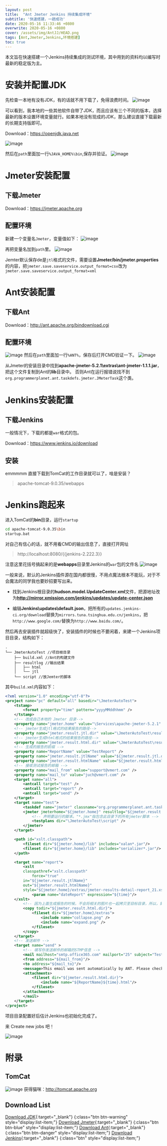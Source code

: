 ```yaml
---
layout: post
title:  "Ant Jmeter Jenkins 持续集成环境"
subtitle: '快速搭建，一趟成功'
date: 2020-05-16 11:33:46 +0800
overwrite: 2020-05-16 +0800
cover: /assets/img/AntJJ/HEAD.png
tags: [Ant,Jmeter,Jenkins,环境搭建]
toc: true
---
```


本文旨在快速搭建一个Jenkins持续集成的测试环境，其中用到的资料均以编写时最新的稳定版为主。

<!--excerpt-->

# 安装并配置JDK

先检查一本地有没有JDK，有的话就不用下载了，免得浪费时间。
![image](/assets/img/AntJJ/2020-05-16_0003.png)

可以看到，我本地的一些其他软件自带了JDK，而且应该有三个不同的版本，选择最新的版本设置环境变量就行。如果本地没有现成的JDK，那么建议直接下载最新的长期支持版即可。

Download：<https://openjdk.java.net>

![image](/assets/img/AntJJ/2020-05-16_0004.png)

然后在`path`里面加一行`%JAVA_HOME%\bin`,保存并验证。
![image](/assets/img/AntJJ/2020-05-16_0005.png)

# Jmeter安装配置

## 下载Jmeter 

Download：<https://jmeter.apache.org>

## 配置环境

新建一个变量名`Jmeter`，变量值如下：
![image](/assets/img/AntJJ/2020-05-16_0008.png)

再把变量名加到`path`里。
![image](/assets/img/AntJJ/2020-05-16_0009.png)

Jemter默认保存de是`jtl`格式的文件，需要设置**Jmeter/bin/jmeter.properties**的内容，把`jmeter.save.saveservice.output_format=csv`改为`jmeter.save.saveservice.output_format=xml`

# Ant安装配置
## 下载Ant

Download：<http://ant.apache.org/bindownload.cgi>

## 配置环境
![image](/assets/img/AntJJ/2020-05-16_0011.png)
然后在`path`里面加一行`%ANT%`，保存后打开CMD验证一下。
![image](/assets/img/AntJJ/2020-05-16_0013.png)

从Jmeter的安装目录中找到**apache-jmeter-5.2.1\extras\ant-jmeter-1.1.1.jar**，把这个文件复制到Ant的**lib**目录中。
否则Ant在运行报错说找不到`org.programmerplanet.ant.taskdefs.jmeter.JMeterTask`这个类。

# Jenkins安装配置

## 下载Jenkins
一般情况下，下载的都是`war`格式的包。

Download：<https://www.jenkins.io/download>

## 安装

emmmmm 直接下载到TomCat的工作目录就可以了，啥是安装？

>apache-tomcat-9.0.35/webapps

# Jenkins跑起来

进入TomCat的**bin**目录，运行`startup`

```bash
cd apache-tomcat-9.0.35\bin
startup.bat
```
对自己有信心的话，就不用看CMD的输出信息了，直接打开网址

> http://localhost:8080/\{\{jenkins-2.222.3\}\}

注意这里花括号搞起来的是**webapps**目录里Jenkins的`war`包的文件名
![image](/assets/img/AntJJ/2020-05-16_0014.png)

一般来说，默认的Jenkins插件源在国内都很慢，不用点魔法根本不能玩，对于不会魔法的同学我也要妙招要写出来。
* 找到Jenkins根目录的**hudson.model.UpdateCenter.xml**文件，把源地址改为**http://mirror.xmission.com/jenkins/updates/update-center.json**

* 编辑**Jenkins\updates\default.json**，把所有的`updates.jenkins-ci.org/download`替换为`mirrors.tuna.tsinghua.edu.cn/jenkins`，把`http://www.google.com/`替换为`http://www.baidu.com/`。

然后再去安装插件就超级快了，安装插件的时候也不要闲着，来建一个Jenkins项目目录，结构如下：
```
.
└── JmeterAutoTest //项目根目录
    ├── build.xml //Ant的构建文件
    ├── resultlog //输出结果
    │   ├── html
    │   └── jtl
    └── script //放Jemter的脚本
```

其中`build.xml`内容如下：
```xml
<?xml version="1.0" encoding="utf-8"?>
<project name="pc" default="all" basedir="\JmeterAutoTest">
    <tstamp>
        <format property="time" pattern="yyyyMMddhhmm" />
    </tstamp>
    <!-- 改成自己本地的 Jmeter 目录-->
    <property name="jmeter.home" value="\Services\apache-jmeter-5.2.1" />
    <!-- jmeter生成jtl格式的结果报告的路径-->
    <property name="jmeter.result.jtl.dir" value="\JmeterAutoTest\resultlog\jtl" />
    <!-- jmeter生成html格式的结果报告的路径-->
    <property name="jmeter.result.html.dir" value="\JmeterAutoTest\resultlog\html" />
    <!-- 生成的报告的前缀 -->
    <property name="ReportName" value="TestReport" />
    <property name="jmeter.result.jtlName" value="${jmeter.result.jtl.dir}/${ReportName}${time}.jtl" />
    <property name="jmeter.result.htmlName" value="${jmeter.result.html.dir}/${ReportName}${time}.html" />
    <!-- 接收测试报告的邮箱 -->
    <property name="mail_from" value="support@vmert.com" />
    <property name="mail_to" value="juch@vmert.com" />
    <target name="all">
        <antcall target="test" />
        <antcall target="report" />
		<antcall target="send" />
    </target>
    <target name="test">
        <taskdef name="jmeter" classname="org.programmerplanet.ant.taskdefs.jmeter.JMeterTask" />
        <jmeter jmeterhome="${jmeter.home}" resultlog="${jmeter.result.jtlName}">
            <!-- 声明要运行的脚本。"*.jmx"指包含此目录下的所有jmeter脚本 -->
            <testplans dir="\JmeterAutoTest\script" />
        </jmeter>
    </target>

    <path id="xslt.classpath">
        <fileset dir="${jmeter.home}/lib" includes="xalan*.jar"/>
        <fileset dir="${jmeter.home}/lib" includes="serializer*.jar"/>
    </path>

    <target name="report">
        <xslt
	    classpathref="xslt.classpath"
            force="true"
	    in="${jmeter.result.jtlName}" 
	    out="${jmeter.result.htmlName}" 
	    style="${jmeter.home}/extras/jmeter-results-detail-report_21.xsl">
            <param name="dateReport" expression="${time}"/>
	</xslt>
        <!-- 因为上面生成报告的时候，不会将相关的图片也一起拷贝至目标目录，所以，需要手动拷贝 -->
        <copy todir="${jmeter.result.html.dir}">
            <fileset dir="${jmeter.home}/extras">
                <include name="collapse.png" />
                <include name="expand.png" />
            </fileset>
        </copy>
    </target>
    <!-- 发送邮件 -->
	<target name="send" >
        <!-- 填写你发送邮件的邮箱的STMP信息 -->
        <mail mailhost="smtp.office365.com" mailport="25" subject="Test Report!" messagemimetype="text/html" user="support@vmert.com" password="****************" >
        <from address="${mail_from}"/>
        <to address="${mail_to}"/>
        <message>This email was sent automatically by ANT. Please check the automation test report. Thank you!</message>
		<attachments> 
			<fileset dir="${jmeter.result.html.dir}">
				<include name="${ReportName}${time}.html"/>
			</fileset>
		</attachments>
		</mail>
    </target>
</project>
```

项目目录配置好后估计Jenkins也初始化完成了。

来 Create new jobs 吧！

![image](/assets/img/AntJJ/2020-05-16_0015.png)

# 附录

## TomCat

![image](/assets/img/AntJJ/tomcat.png)
获得猫咪：<http://tomcat.apache.org>

## Download List

[Download JDK](https://openjdk.java.net){:target="_blank"}
{:class="btn btn-warning" style="display:list-item;"}
[Download Jmeter](https://jmeter.apache.org){:target="_blank"}
{:class="btn btn-blue" style="display:list-item;"}
[Download Ant](http://ant.apache.org/bindownload.cgi){:target="_blank"}
{:class="btn btn-danger" style="display:list-item;"}
[Download Jenkins](https://www.jenkins.io/download){:target="_blank"}
{:class="btn" style="display:list-item;"}
